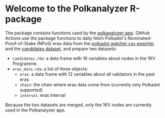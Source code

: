 # Welcome to the Polkanalyzer R-package

The package contains functions used by the [polkanalyzer-app](https://github.com/filippoweb3/polkanalyzer-app). GitHub Actions use the package functions to daily fetch Polkadot's Nominated-Proof-of-Stake (NPoS) eras data from the [polkadot watcher csv exporter](https://github.com/w3f/polkadot-watcher-csv-exporter) and the [candidates dataset](https://polkadot.w3f.community/candidates), and prepare two datasets:

- `candidates.rda`: a data frame with 16 variables about nodes in the 1KV Programme.
- `eras_data.rda`: a list of three objects:
  - `eras`: a data frame with 12 variables about all validators in the past eras.
  - `chain`: the chain where eras data come from (currently only Polkadot supported)
  - `interval`: eras interval

Because the two datasets are merged, only the 1KV nodes are currently used in the Polkanalyzer app.

